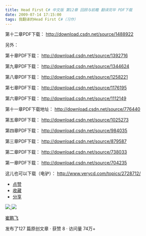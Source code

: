 ```yaml
---
title: Head First C# 中文版 第12章 回顾与前瞻 翻译完毕 PDF下载
date: 2009-07-14 17:15:00
tags: 我翻译的Head First C#（习作）
---
```

第十二章PDF下载： [ http://download.csdn.net/source/1488922
](http://download.csdn.net/source/1488922)

另外：

第十章PDF下载： [ http://download.csdn.net/source/1392716
](http://download.csdn.net/source/1392716)

第九章PDF下载： [ http://download.csdn.net/source/1344624
](http://download.csdn.net/source/1344624)

第八章PDF下载： [ http://download.csdn.net/source/1258221
](http://download.csdn.net/source/1258221)

第七章PDF下载： [ http://download.csdn.net/source/1176195
](http://download.csdn.net/source/1176195)

第六章PDF下载： [ http://download.csdn.net/source/1112149
](http://download.csdn.net/source/1112149)

第十一章PDF下载地址： [ http://download.csdn.net/source/776440
](http://download.csdn.net/source/776440)

第五章PDF下载： [ http://download.csdn.net/source/1025273
](http://download.csdn.net/source/1025273)

第四章PDF下载： [ http://download.csdn.net/source/984035
](http://download.csdn.net/source/984035)

第三章PDF下载： [ http://download.csdn.net/source/879587
](http://download.csdn.net/source/879587)

第二章PDF下载： [ http://download.csdn.net/source/738033
](http://download.csdn.net/source/738033)

第一章PDF下载： [ http://download.csdn.net/source/704235
](http://download.csdn.net/source/704235)

这儿也可以下载（电驴）： [ http://www.verycd.com/topics/2728712/
](http://www.verycd.com/topics/2728712/)

  * [ 点赞  ](javascript:;)
  * [ 收藏  ](javascript:;)
  * [ 分享 ](javascript:;)

[ ![](https://profile.csdnimg.cn/5/2/5/3_cuipengfei1)
![](https://g.csdnimg.cn/static/user-reg-year/1x/11.png)
](https://blog.csdn.net/cuipengfei1)

[ 崔鹏飞 ](https://blog.csdn.net/cuipengfei1)

发布了127 篇原创文章  ·  获赞 8  ·  访问量 74万+

